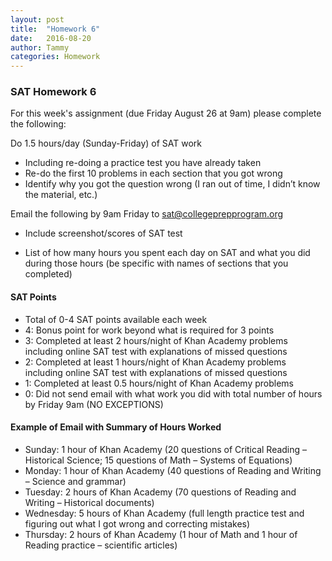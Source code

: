 ```yaml
---
layout: post
title:  "Homework 6"
date:   2016-08-20
author: Tammy
categories: Homework
---
```


### SAT Homework 6

For this week's assignment (due Friday August 26 at 9am) please complete the following:


Do 1.5 hours/day (Sunday-Friday) of SAT work

-	Including re-doing a practice test you have already taken
-	Re-do the first 10 problems in each section that you got wrong
-	Identify why you got the question wrong
(I ran out of time, I didn’t know the material, etc.)

Email the following by 9am Friday to sat@collegeprepprogram.org

- Include screenshot/scores of SAT test

- List of how many hours you spent each day on SAT and what you did during those hours (be specific with names of sections that you completed)


#### SAT Points
-	Total of 0-4 SAT points available each week
-	4:  Bonus point for work beyond what is required for 3 points
-	3:  Completed at least 2 hours/night of Khan Academy problems including online SAT test with explanations of missed questions
-	2:  Completed at least 1 hours/night of Khan Academy problems including online SAT test with explanations of missed questions
-	1:  Completed at least 0.5 hours/night of Khan Academy problems
-	0:  Did not send email with what work you did with total number of hours by Friday 9am (NO EXCEPTIONS)

#### Example of Email with Summary of Hours Worked
-	Sunday: 1 hour of Khan Academy (20 questions of Critical Reading – Historical Science; 15 questions of Math – Systems of Equations)
-	Monday: 1 hour of Khan Academy (40 questions of Reading and Writing – Science and grammar)
-	Tuesday: 2 hours of Khan Academy (70 questions of Reading and Writing – Historical documents)
-	Wednesday: 5 hours of Khan Academy (full length practice test and figuring out what I got wrong and correcting mistakes)
-	Thursday: 2 hours of Khan Academy (1 hour of Math and 1 hour of Reading practice – scientific articles)
